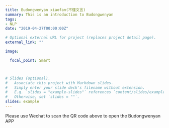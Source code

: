 ```yaml
---
title: Budongwenyan xiaofan(不懂文言)
summary: This is an introduction to Budongwenyan
tags:
- NLP
date: "2019-04-27T00:00:00Z"

# Optional external URL for project (replaces project detail page).
external_link: ""

image:

  focal_point: Smart



# Slides (optional).
#   Associate this project with Markdown slides.
#   Simply enter your slide deck's filename without extension.
#   E.g. `slides = "example-slides"` references `content/slides/example-slides.md`.
#   Otherwise, set `slides = ""`.
slides: example
---
```


Please use Wechat to scan the QR code above to open the Budongwenyan APP

